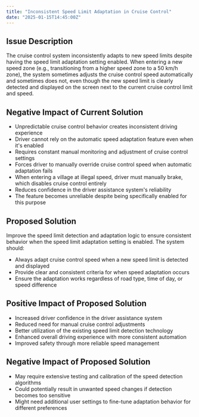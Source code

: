 ```yaml
---
title: "Inconsistent Speed Limit Adaptation in Cruise Control"
date: "2025-01-15T14:45:00Z"
---
```


## Issue Description

The cruise control system inconsistently adapts to new speed limits despite having the speed limit adaptation setting enabled. When entering a new speed zone (e.g., transitioning from a higher speed zone to a 50 km/h zone), the system sometimes adjusts the cruise control speed automatically and sometimes does not, even though the new speed limit is clearly detected and displayed on the screen next to the current cruise control limit and speed.

## Negative Impact of Current Solution

- Unpredictable cruise control behavior creates inconsistent driving experience
- Driver cannot rely on the automatic speed adaptation feature even when it's enabled
- Requires constant manual monitoring and adjustment of cruise control settings
- Forces driver to manually override cruise control speed when automatic adaptation fails
- When entering a village at illegal speed, driver must manually brake, which disables cruise control entirely
- Reduces confidence in the driver assistance system's reliability
- The feature becomes unreliable despite being specifically enabled for this purpose

## Proposed Solution

Improve the speed limit detection and adaptation logic to ensure consistent behavior when the speed limit adaptation setting is enabled. The system should:

- Always adapt cruise control speed when a new speed limit is detected and displayed
- Provide clear and consistent criteria for when speed adaptation occurs
- Ensure the adaptation works regardless of road type, time of day, or speed difference

## Positive Impact of Proposed Solution

- Increased driver confidence in the driver assistance system
- Reduced need for manual cruise control adjustments
- Better utilization of the existing speed limit detection technology
- Enhanced overall driving experience with more consistent automation
- Improved safety through more reliable speed management

## Negative Impact of Proposed Solution

- May require extensive testing and calibration of the speed detection algorithms
- Could potentially result in unwanted speed changes if detection becomes too sensitive
- Might need additional user settings to fine-tune adaptation behavior for different preferences
